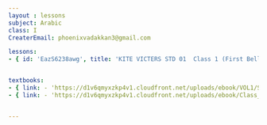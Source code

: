 ```yaml
--- 
layout : lessons 
subject: Arabic
class: I
CreaterEmail: phoenixvadakkan3@gmail.com

lessons: 
- { id: 'EazS6238awg', title: 'KITE VICTERS STD 01  Class 1 (First Bell-ഫസ്റ്റ് ബെല്‍)' }


textbooks:
- { link: - 'https://d1v6qmyxzkp4v1.cloudfront.net/uploads/ebook/VOL1/STD1/KeralaReaderArabic/KeralaReaderArabic.pdf', title: 'Arabic Part -1' , medium'Malayalam' }
- { link: - 'https://d1v6qmyxzkp4v1.cloudfront.net/uploads/ebook/Class_I/KeralaReaderArabic_VolII/KERALAARABICREADER.pdf', title: 'Arabic Part -2' , medium: 'Malayalam' }


---
```

